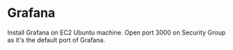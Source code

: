 # Grafana
Install Grafana on EC2 Ubuntu machine.
Open port 3000 on Security Group as it's the default port of Grafana.
